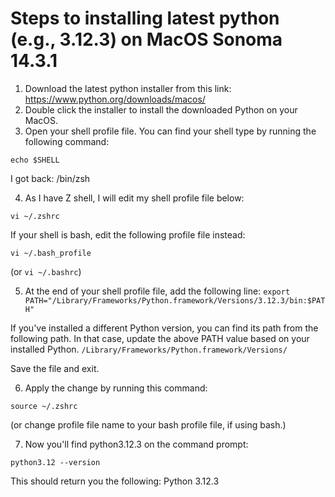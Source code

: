 # Steps to installing latest python (e.g., 3.12.3) on MacOS Sonoma 14.3.1
1. Download the latest python installer from this link: https://www.python.org/downloads/macos/
2. Double click the installer to install the downloaded Python on your MacOS.
3. Open your shell profile file. You can find your shell type by running the following command:
```shell
echo $SHELL
```
I got back:
/bin/zsh

4. As I have Z shell, I will edit my shell profile file below:
```shell
vi ~/.zshrc
```

If your shell is bash, edit the following profile file instead:
```shell
vi ~/.bash_profile
```
(or `vi ~/.bashrc`)

5. At the end of your shell profile file, add the following line:
`export PATH="/Library/Frameworks/Python.framework/Versions/3.12.3/bin:$PATH"`

If you've installed a different Python version, you can find its path from the following path. In that case, update the above PATH value based on your installed Python.
`/Library/Frameworks/Python.framework/Versions/`

Save the file and exit.

6. Apply the change by running this command:
```shell
source ~/.zshrc
```
(or change profile file name to your bash profile file, if using bash.)

7. Now you'll find python3.12.3 on the command prompt:

```shell
python3.12 --version
```
This should return you the following:
Python 3.12.3




